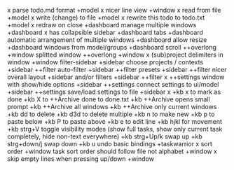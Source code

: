 x parse todo.md format +model
x nicer line view +window
x read from file +model
x write (change) to file +model
x rewrite this todo to todo.txt +model
x redraw on close +dashboard
manage multiple windows +dashboard
x has collapsible sidebar +dashboard
tabs +dashboard
automatic arrangement of multiple windows +dashboard
allow resize +dashboard
windows from model/groups +dashboard
scroll ++overlong +window
splitted window ++overlong +window
x (sub)project delimiters in window +window
filter-sidebar +sidebar
choose projects / contexts +sidebar ++filter
auto-filter +sidebar ++filter
presets +sidebar ++filter
nicer overall layout +sidebar
and/or filters +sidebar ++filter
x ++settings window with show/hide options +sidebar
++settings connect settings to ui/model +sidebar
++settings save/load settings to file +sidebar
x +kb x to mark as done
+kb X to ++Archive done to done.txt
+kb ++Archive opens small prompt
+kb ++Archive all windows
+kb ++Archive only current windows
+kb dd to delete
+kb d3d to delete multiple
+kb n to make new
+kb p to paste below
+kb P to paste above
+kb e to edit line
+kb hjkl for movement
+kb strg+V toggle visibility modes (show full tasks, show only current task completely, hide non-text everywhere)
+kb strg+Up/k swap up
+kb strg+down/j swap down
+kb u undo
basic bindings +taskwarrior
x sort order +window
task sort order should follow file not alphabet +window
x skip empty lines when pressing up/down +window
